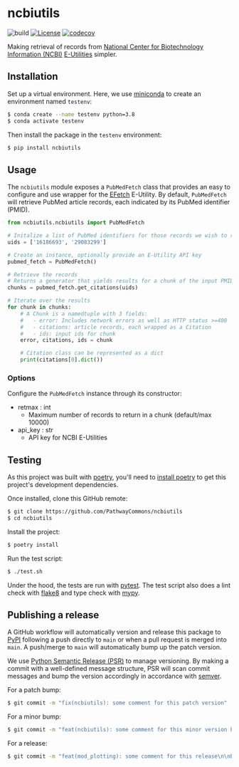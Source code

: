 # ncbiutils

![build](https://github.com/PathwayCommons/ncbiutils/actions/workflows/build.yml/badge.svg)
[![License](https://img.shields.io/badge/License-MIT-blue.svg)](https://github.com/PathwayCommons/ncbiutils/LICENSE)
[![codecov](https://codecov.io/gh/PathwayCommons/ncbiutils/branch/development/graph/badge.svg?token=CANP9DIS00)](https://codecov.io/gh/PathwayCommons/ncbiutils)

Making retrieval of records from [National Center for Biotechnology Information (NCBI)](https://www.ncbi.nlm.nih.gov/) [E-Utilities](https://www.ncbi.nlm.nih.gov/books/NBK25499/) simpler.

## Installation

Set up a virtual environment. Here, we use [miniconda](https://docs.conda.io/en/latest/miniconda.html) to create an environment named `testenv`:

```bash
$ conda create --name testenv python=3.8
$ conda activate testenv
```

Then install the package in the `testenv` environment:

```bash
$ pip install ncbiutils
```

## Usage

The `ncbiutils` module exposes a `PubMedFetch` class that provides an easy to configure and use wrapper for the [EFetch](https://www.ncbi.nlm.nih.gov/books/NBK25499/#chapter4.EFetch) E-Utility. By default, `PubMedFetch` will retrieve PubMed article records, each indicated by its PubMed identifier (PMID).

```python
from ncbiutils.ncbiutils import PubMedFetch

# Initalize a list of PubMed identifiers for those records we wish to retrieve
uids = ['16186693', '29083299']

# Create an instance, optionally provide an E-Utility API key
pubmed_fetch = PubMedFetch()

# Retrieve the records
# Returns a generator that yields results for a chunk of the input PMIDs (see Options)
chunks = pubmed_fetch.get_citations(uids)

# Iterate over the results
for chunk in chunks:
    # A Chunk is a namedtuple with 3 fields:
    #   - error: Includes network errors as well as HTTP status >=400
    #   - citations: article records, each wrapped as a Citation
    #   - ids: input ids for chunk
    error, citations, ids = chunk

    # Citation class can be represented as a dict
    print(citations[0].dict())
```

### Options
Configure the `PubMedFetch` instance through its constructor:

- retmax : int
  - Maximum number of records to return in a chunk (default/max 10000)
- api_key : str
  - API key for NCBI E-Utilities


## Testing

As this project was built with [poetry](https://python-poetry.org), you'll need to [install poetry](https://python-poetry.org/docs/#installation) to get this project's development dependencies.

Once installed, clone this GitHub remote:

```bash
$ git clone https://github.com/PathwayCommons/ncbiutils
$ cd ncbiutils
```

Install the project:

```bash
$ poetry install
```

Run the test script:

```bash
$ ./test.sh
```

Under the hood, the tests are run with [pytest](https://docs.pytest.org/). The test script also does a lint check with [flake8](https://flake8.pycqa.org/) and type check with [mypy](http://mypy-lang.org/).


## Publishing a release

A GitHub workflow will automatically version and release this package to [PyPI](https://pypi.org/) following a push directly to `main` or when a pull request is merged into `main`. A push/merge to `main` will automatically bump up the patch version.

We use [Python Semantic Release (PSR)](https://python-semantic-release.readthedocs.io/en/latest/) to manage versioning. By making a commit with a well-defined message structure, PSR will scan commit messages and bump the version accordingly in accordance with [semver](https://python-poetry.org/docs/cli/#version).

For a patch bump:

```bash
$ git commit -m "fix(ncbiutils): some comment for this patch version"
```

For a minor bump:

```bash
$ git commit -m "feat(ncbiutils): some comment for this minor version bump"
```

For a release:

```bash
$ git commit -m "feat(mod_plotting): some comment for this release\n\nBREAKING CHANGE: other footer text."
```
